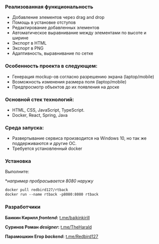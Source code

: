 ### Реализованная функциональность
- Добавление элементов через drag and drop
- Помощь в установке отступов
- Редактирование добавленных элементов
- Автоматическое выравнивание между элементами по высоте и ширине
- Экспорт в HTML
- Экспорт в PNG
- Адаптивность, выравнивание по сетке

### Особенность проекта в следующем:
- Генерация mockup-ов согласно разрешению экрана (laptop/mobile)
- Возможность изменения размера поля (laptop/mobile)
- Предпросмотр объектов до их появления на доске

### Основной стек технологий:
- HTML, CSS, JavaScript, TypeScript.
- Docker, React, Spring, Java

### Среда запуска:
- Развертывание сервиса производится на Windows 10, но так же поддерживаются и другие OC.
- Требуется установленный docker

### Установка
Выполните:

**например пробрасывается 8080 наружу*
```dockerfile
docker pull redbird127/rtback
docker run --name rtback -p8080:8080 rtback
```

### Разработчики
**Баикин Кирилл *frontend*:** [t.me/baikinkirill](https://t.me/baikinkirill)

**Суринов Роман *designer*:** [t.me/TheHarald](https://t.me/TheHarald)

**Парамошкин Егор *backend*:** [t.me/Redbird127](https://t.me/Redbird127)